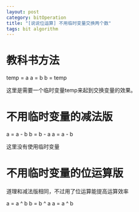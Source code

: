 ```yaml
---
layout: post
category: bitOperation
title: "[说说位运算] 不用临时变量交换两个数"
tags: bit algorithm
---
```


# 教科书方法

temp = a
a = b
b = temp

这里是需要一个临时变量temp来起到交换变量的效果。

# 不用临时变量的减法版

a = a - b
b = b - a
a = a - b

这里没有使用临时变量

# 不用临时变量的位运算版

道理和减法版相同，不过用了位运算能提高运算效率

a = a ^ b
b = b ^ a
a = a ^ b
